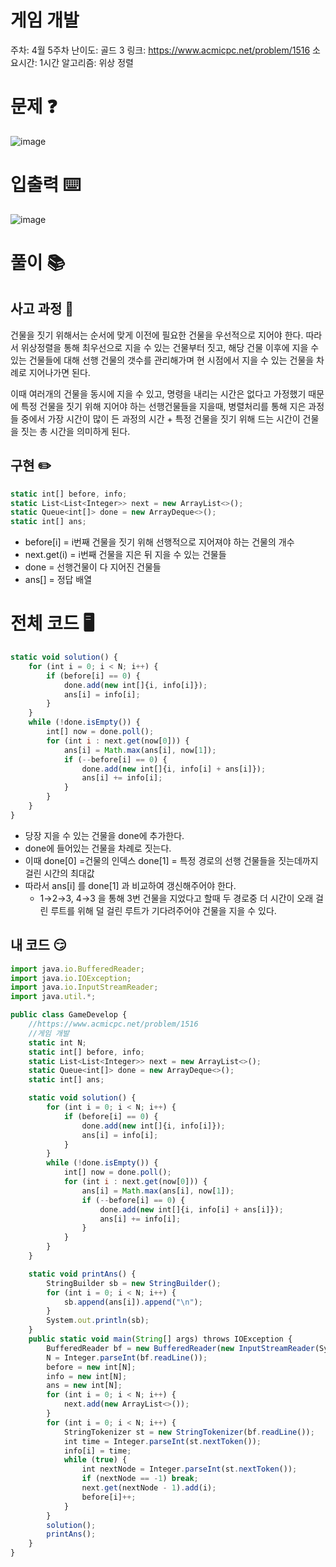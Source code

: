# 게임 개발

주차: 4월 5주차
난이도: 골드 3
링크: https://www.acmicpc.net/problem/1516
소요시간: 1시간
알고리즘: 위상 정렬

# 문제 ❓

![image](https://github.com/BE-Archive/Algorithm-Study/assets/76868151/1dda3e18-6ff8-4d53-98b2-757f4a207022)

# 입출력 ⌨️

![image](https://github.com/BE-Archive/Algorithm-Study/assets/76868151/5dd5578f-3301-4126-be48-6b1f73e2444b)

# 풀이 📚

## 사고 과정 🤔

건물을 짓기 위해서는 순서에 맞게 이전에 필요한 건물을 우선적으로 지어야 한다. 따라서 위상정렬을 통해 최우선으로 지을 수 있는 건물부터 짓고, 해당 건물 이후에 지을 수 있는 건물들에 대해 선행 건물의 갯수를 관리해가며 현 시점에서 지을 수 있는 건물을 차례로 지어나가면 된다.

이때 여러개의 건물을 동시에 지을 수 있고, 명령을 내리는 시간은 없다고 가정했기 때문에 특정 건물을 짓기 위해 지어야 하는 선행건물들을 지을때, 병렬처리를 통해 지은 과정들 중에서 가장 시간이 많이 든 과정의 시간 + 특정 건물을 짓기 위해 드는 시간이 건물을 짓는 총 시간을 의미하게 된다.

## 구현 ✏️

```jsx
static int[] before, info;
static List<List<Integer>> next = new ArrayList<>();
static Queue<int[]> done = new ArrayDeque<>();
static int[] ans;
```

- before[i] = i번째 건물을 짓기 위해 선행적으로 지어져야 하는 건물의 개수
- next.get(i) = i번째 건물을 지은 뒤 지을 수 있는 건물들
- done = 선행건물이 다 지어진 건물들
- ans[] = 정답 배열

# 전체 코드 🖥️

```jsx
static void solution() {
    for (int i = 0; i < N; i++) {
        if (before[i] == 0) {
            done.add(new int[]{i, info[i]});
            ans[i] = info[i];
        }
    }
    while (!done.isEmpty()) {
        int[] now = done.poll();
        for (int i : next.get(now[0])) {
            ans[i] = Math.max(ans[i], now[1]);
            if (--before[i] == 0) {
                done.add(new int[]{i, info[i] + ans[i]});
                ans[i] += info[i];
            }
        }
    }
}
```

- 당장 지을 수 있는 건물을 done에 추가한다.
- done에 들어있는 건물을 차례로 짓는다.
- 이때 done[0] =건물의 인덱스 done[1] = 특정 경로의 선행 건물들을 짓는데까지 걸린 시간의 최대값
- 따라서 ans[i] 를 done[1] 과 비교하여 갱신해주어야 한다.
    - 1→2→3, 4→3 을 통해 3번 건물을 지었다고 할때 두 경로중 더 시간이 오래 걸린 루트를 위해 덜 걸린 루트가 기다려주어야 건물을 지을 수 있다.

## 내 코드 😏

```jsx
import java.io.BufferedReader;
import java.io.IOException;
import java.io.InputStreamReader;
import java.util.*;

public class GameDevelop {
    //https://www.acmicpc.net/problem/1516
    //게임 개발
    static int N;
    static int[] before, info;
    static List<List<Integer>> next = new ArrayList<>();
    static Queue<int[]> done = new ArrayDeque<>();
    static int[] ans;

    static void solution() {
        for (int i = 0; i < N; i++) {
            if (before[i] == 0) {
                done.add(new int[]{i, info[i]});
                ans[i] = info[i];
            }
        }
        while (!done.isEmpty()) {
            int[] now = done.poll();
            for (int i : next.get(now[0])) {
                ans[i] = Math.max(ans[i], now[1]);
                if (--before[i] == 0) {
                    done.add(new int[]{i, info[i] + ans[i]});
                    ans[i] += info[i];
                }
            }
        }
    }

    static void printAns() {
        StringBuilder sb = new StringBuilder();
        for (int i = 0; i < N; i++) {
            sb.append(ans[i]).append("\n");
        }
        System.out.println(sb);
    }
    public static void main(String[] args) throws IOException {
        BufferedReader bf = new BufferedReader(new InputStreamReader(System.in));
        N = Integer.parseInt(bf.readLine());
        before = new int[N];
        info = new int[N];
        ans = new int[N];
        for (int i = 0; i < N; i++) {
            next.add(new ArrayList<>());
        }
        for (int i = 0; i < N; i++) {
            StringTokenizer st = new StringTokenizer(bf.readLine());
            int time = Integer.parseInt(st.nextToken());
            info[i] = time;
            while (true) {
                int nextNode = Integer.parseInt(st.nextToken());
                if (nextNode == -1) break;
                next.get(nextNode - 1).add(i);
                before[i]++;
            }
        }
        solution();
        printAns();
    }
}
```